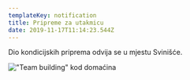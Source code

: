 ```yaml
---
templateKey: notification
title: Pripreme za utakmicu
date: 2019-11-17T11:14:23.544Z
---
```

Dio kondicijskih priprema odvija se u mjestu Svinišće.

![](/img/img-20181012-wa0005.jpg "\"Team building\" kod domaćina")